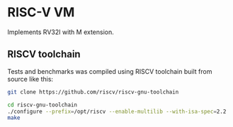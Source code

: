 # RISC-V VM

Implements RV32I with M extension.



## RISCV toolchain

Tests and benchmarks was compiled using RISCV toolchain built from source like this:

```sh
git clone https://github.com/riscv/riscv-gnu-toolchain

cd riscv-gnu-toolchain
./configure --prefix=/opt/riscv --enable-multilib --with-isa-spec=2.2
make
```
